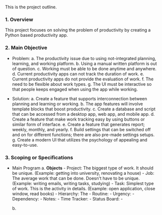 This is the project outline.

### 1. Overview

This project focuses on solving the problem of productivity by creating a Python based productivity app.

### 2. Main Objective

- Problem:
    a. The productivity issue due to using not-integrated planning, learning, and working platform.
    b. Using a manual written platform is out of question.
    c. Working must be able to be done anytime and anywhere.
    d. Current productivity apps can not track the duration of work.
    e. Current productivity apps do not provide the evaluation of work.
    f. The need to be flexible about work types.
    g. The UI must be interactive so that people keeps engaged when using the app while working.


- Solution:
    a. Create a feature that supports interconnection between planning and learning or working.
    b. The app features will involve template blocks that boost productivity.
    c. Create a database and script that can be accessed from a desktop app, web app, and mobile app.
    d. Create a feature that make work tracking easy by using buttons or similar form of interface.
    e. Create a feature that generates report; weekly, monthly, and yearly.
    f. Build settings that can be switched off and on for different functions; there are also pre-made settings setups.
    g. Create a modern UI that utilizes the psychology of appealing and easy-to-use.

### 3. Scoping or Specifications

- Main Program
    a. **Objects**
        - Project: The biggest type of work. It should be unique. (Example: getting into university, renovating a house)
        - Job: The average work that can be done. Doesn't have to be unique. (Example: writing emails, writing tasks, studying)
        - Task: Simplest type of work. This is the activity in details. (Example: open application, close window, read books)
        - Hierarchy: The 
        - Routine:
        - Urgency: 
        - Dependency:
        - Notes:
        - Time Tracker:
        - Status Board:
        - 


    b.


